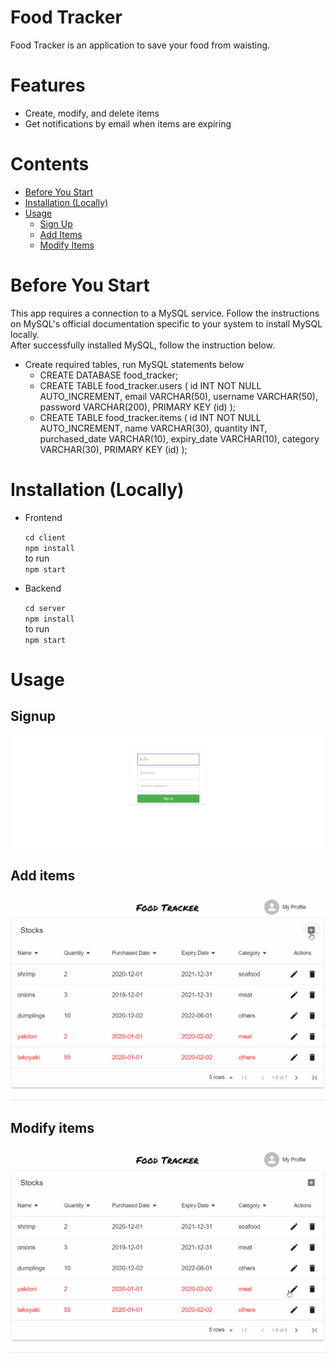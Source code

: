 # Food Tracker
Food Tracker is an application to save your food from waisting.


# Features
 - Create, modify, and delete items
 - Get notifications by email when items are expiring

# Contents
 - [Before You Start](#BeforeYouStart)  
 - [Installation (Locally)](#Installation(Locally))
 - [Usage](#Usage)
   - [Sign Up](##Signup)
   - [Add Items](##Add-items)
   - [Modify Items](##Modify-items)



# Before You Start
This app requires a connection to a MySQL service. Follow the instructions on MySQL's official documentation specific to your system to install MySQL locally.  
After successfully installed MySQL, follow the instruction below.

 - Create required tables, run MySQL statements below
   - CREATE DATABASE food_tracker;
   - CREATE TABLE food_tracker.users (
     id INT NOT NULL AUTO_INCREMENT,
       email VARCHAR(50),
       username VARCHAR(50),
       password VARCHAR(200),
       PRIMARY KEY (id)
   );
   - CREATE TABLE food_tracker.items (
       id INT NOT NULL AUTO_INCREMENT,
       name VARCHAR(30), 
       quantity INT, 
       purchased_date VARCHAR(10), 
       expiry_date VARCHAR(10), 
       category VARCHAR(30),
       PRIMARY KEY (id)
   );


# Installation (Locally)
- Frontend

  `cd client`  
  `npm install`  
  to run  
  `npm start`

- Backend

  `cd server`  
  `npm install`  
  to run  
  `npm start`



# Usage
## Signup
![`signup demo`](./img/signup.gif)
## Add items
![`add an item demo`](./img/add_item.gif)

## Modify items
![`modify items`](./img/modify_item.gif)